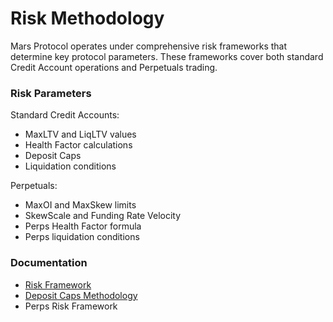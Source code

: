 # Risk Methodology

Mars Protocol operates under comprehensive risk frameworks that determine key protocol parameters. These frameworks cover both standard Credit Account operations and Perpetuals trading.

### Risk Parameters

Standard Credit Accounts:

* MaxLTV and LiqLTV values
* Health Factor calculations
* Deposit Caps
* Liquidation conditions

Perpetuals:

* MaxOI and MaxSkew limits
* SkewScale and Funding Rate Velocity
* Perps Health Factor formula
* Perps liquidation conditions

### Documentation

* [Risk Framework](https://github.com/mars-protocol/mips/blob/main/Mars-Risk-Framework.md)
* [Deposit Caps Methodology](https://forum.marsprotocol.io/t/deposit-caps-methodology-v2/1083)
* Perps Risk Framework
